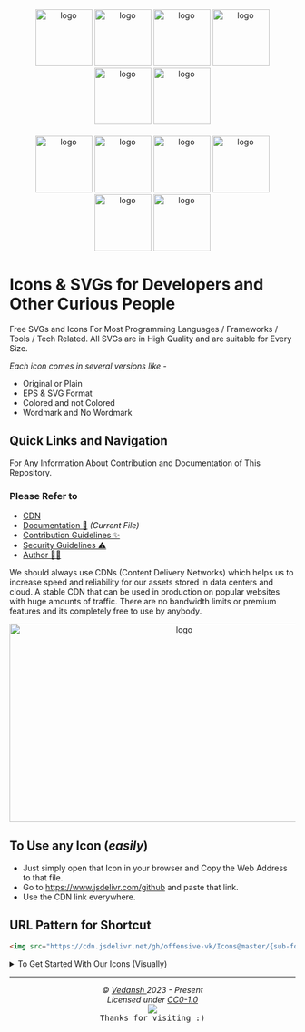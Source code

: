 <div align="center">
    <img 
      src="https://cdn.jsdelivr.net/gh/offensive-vk/Icons@master/archlinux/archlinux-original.svg" 
      alt="logo" 
      width="100" 
      height="100"
    /> 
    <img 
      src="https://cdn.jsdelivr.net/gh/offensive-vk/Icons@master/babel/babel-original.svg" 
      alt="logo" 
      width="100" 
      height="100"
    /> 
    <img 
      src="https://cdn.jsdelivr.net/gh/offensive-vk/Icons@master/canva/canva-original.svg" 
      alt="logo" 
      width="100" 
      height="100"
    /> 
    <img 
      src="https://cdn.jsdelivr.net/gh/offensive-vk/Icons@master/dot-net/dot-net-original.svg" 
      alt="logo" 
      width="100" 
      height="100"
    /> 
    <img 
      src="https://cdn.jsdelivr.net/gh/offensive-vk/Icons@master/firefox/firefox-original.svg" 
      alt="logo" 
      width="100" 
      height="100"
    /> 
    <img 
      src="https://cdn.jsdelivr.net/gh/offensive-vk/Icons@master/vscode/vscode-original.svg" 
      alt="logo" 
      width="100" 
      height="100"
    /> 
</div>
<br>
<div align="center">
    <img 
      src="https://cdn.jsdelivr.net/gh/offensive-vk/Icons@master/jquery/jquery-original.svg" 
      alt="logo" 
      width="100" 
      height="100"
    /> 
    <img 
      src="https://cdn.jsdelivr.net/gh/offensive-vk/Icons@master/linkedin/linkedin-original.svg" 
      alt="logo" 
      width="100" 
      height="100"
    /> 
    <img 
      src="https://cdn.jsdelivr.net/gh/offensive-vk/Icons@master/mongodb/mongodb-original.svg" 
      alt="logo" 
      width="100" 
      height="100"
    /> 
    <img 
      src="https://cdn.jsdelivr.net/gh/offensive-vk/Icons@master/neovim/neovim-original.svg" 
      alt="logo" 
      width="100" 
      height="100"
    /> 
    <img 
      src="https://cdn.jsdelivr.net/gh/offensive-vk/Icons@master/playwright/playwright-original.svg" 
      alt="logo" 
      width="100" 
      height="100"
    /> 
    <img 
      src="https://cdn.jsdelivr.net/gh/offensive-vk/Icons@master/sass/sass-original.svg" 
      alt="logo" 
      width="100" 
      height="100"
    /> 
</div>

# Icons & SVGs for Developers and Other Curious People

Free SVGs and Icons For Most Programming Languages / Frameworks / Tools / Tech Related. All SVGs are in High Quality and are suitable for Every Size.

*Each icon comes in several versions like -*

- Original or Plain
- EPS & SVG Format
- Colored and not Colored
- Wordmark and No Wordmark

## Quick Links and Navigation

For Any Information About Contribution and Documentation of This Repository.

### Please Refer to

- [CDN](https://www.jsdelivr.com/package/gh/offensive-vk/Icons)
- [Documentation 📖](https://github.com/offensive-vk/Icons/blob/master/README.md) *(Current File)*
- [Contribution Guidelines ✨](https://github.com/offensive-vk/Icons/blob/master/.github/CONTRIBUTING.md)
- [Security Guidelines ⚠️](https://github.com/offensive-vk/Icons/blob/master/.github/SECURITY.md)
- [Author 🧑‍💻](https://github.com/offensive-vk/)

We should always use CDNs (Content Delivery Networks) which helps us to increase speed and reliability for our assets stored in data centers and cloud.
A stable CDN that can be used in production on popular websites with huge amounts of traffic. There are no bandwidth limits or premium features and its completely free to use by anybody.

<div align="center">
    <img 
      src="https://cdn.jsdelivr.net/gh/offensive-vk/Icons@master/private/hero.png" 
      alt="logo" 
      width="600" 
      height="350"
    /> 
</div>

## To Use any Icon (*easily*) 

- Just simply open that Icon in your browser and Copy the Web Address to that file.
- Go to <https://www.jsdelivr.com/github> and paste that link.
- Use the CDN link everywhere.

## URL Pattern for Shortcut

```html
<img src="https://cdn.jsdelivr.net/gh/offensive-vk/Icons@master/{sub-folder}/{file-name.svg}" />
```


<details>
  <summary>To Get Started With Our Icons (Visually)</summary>

> ### 1. Navigate to your favourite icons or SVG. (selection)
> <img src="https://cdn.jsdelivr.net/gh/offensive-vk/Icons@master/private/first.png" width="1080" height="500"/>

> ### 2. Choose any version (colored or black and white.)
> <img src="https://cdn.jsdelivr.net/gh/offensive-vk/Icons@master/private/second.png" width="1080" height="500"/>

> ### 3. Copy the complete link (url)
> <img src="https://cdn.jsdelivr.net/gh/offensive-vk/Icons@master/private/third.png" width="1080" height="500"/>

> ### 4. Open a tab and go to < https://www.jsdelivr.com/github/ >
> <img src="https://cdn.jsdelivr.net/gh/offensive-vk/Icons@master/private/fourth.png" width="1080" height="400"/>

> ### 5. Always use CDN with Github for Better Performance and Reachability.
> <img src="https://cdn.jsdelivr.net/gh/offensive-vk/Icons@master/private/five.png" width="1080" height="500"/>

> ### 6. Convert the Github Link to CDN Link (paste github link and copy jsdelivr link.)<br>
> <img src="https://cdn.jsdelivr.net/gh/offensive-vk/Icons@master/private/six.png" width="1080" height="500"/>

> ### 7. Use that link wherever you want.
> <img src="https://cdn.jsdelivr.net/gh/offensive-vk/Icons@master/private/final.png" width="1080" height="300"/>
</details>

***

<p align="center">
  <i>&copy; <a href="https://github.com/offensive-vk/">Vedansh </a> 2023 - Present</i><br>
  <i>Licensed under <a href="https://github.com/TheHamsterBot/Icons#CC0-1.0-1-ov-file">CC0-1.0</a></i><br>
  <a href="https://github.com/TheHamsterBot"><img src="https://i.ibb.co/4KtpYxb/octocat-clean-mini.png" /></a><br>
  <kbd>Thanks for visiting :)</kbd>
</p>
